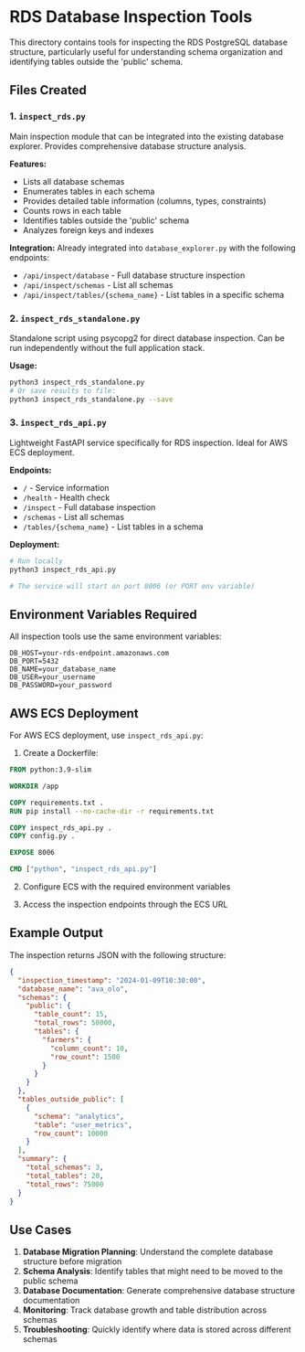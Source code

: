 # RDS Database Inspection Tools

This directory contains tools for inspecting the RDS PostgreSQL database structure, particularly useful for understanding schema organization and identifying tables outside the 'public' schema.

## Files Created

### 1. `inspect_rds.py`
Main inspection module that can be integrated into the existing database explorer. Provides comprehensive database structure analysis.

**Features:**
- Lists all database schemas
- Enumerates tables in each schema
- Provides detailed table information (columns, types, constraints)
- Counts rows in each table
- Identifies tables outside the 'public' schema
- Analyzes foreign keys and indexes

**Integration:**
Already integrated into `database_explorer.py` with the following endpoints:
- `/api/inspect/database` - Full database structure inspection
- `/api/inspect/schemas` - List all schemas
- `/api/inspect/tables/{schema_name}` - List tables in a specific schema

### 2. `inspect_rds_standalone.py`
Standalone script using psycopg2 for direct database inspection. Can be run independently without the full application stack.

**Usage:**
```bash
python3 inspect_rds_standalone.py
# Or save results to file:
python3 inspect_rds_standalone.py --save
```

### 3. `inspect_rds_api.py`
Lightweight FastAPI service specifically for RDS inspection. Ideal for AWS ECS deployment.

**Endpoints:**
- `/` - Service information
- `/health` - Health check
- `/inspect` - Full database inspection
- `/schemas` - List all schemas
- `/tables/{schema_name}` - List tables in a schema

**Deployment:**
```bash
# Run locally
python3 inspect_rds_api.py

# The service will start on port 8006 (or PORT env variable)
```

## Environment Variables Required

All inspection tools use the same environment variables:
```
DB_HOST=your-rds-endpoint.amazonaws.com
DB_PORT=5432
DB_NAME=your_database_name
DB_USER=your_username
DB_PASSWORD=your_password
```

## AWS ECS Deployment

For AWS ECS deployment, use `inspect_rds_api.py`:

1. Create a Dockerfile:
```dockerfile
FROM python:3.9-slim

WORKDIR /app

COPY requirements.txt .
RUN pip install --no-cache-dir -r requirements.txt

COPY inspect_rds_api.py .
COPY config.py .

EXPOSE 8006

CMD ["python", "inspect_rds_api.py"]
```

2. Configure ECS with the required environment variables

3. Access the inspection endpoints through the ECS URL

## Example Output

The inspection returns JSON with the following structure:
```json
{
  "inspection_timestamp": "2024-01-09T10:30:00",
  "database_name": "ava_olo",
  "schemas": {
    "public": {
      "table_count": 15,
      "total_rows": 50000,
      "tables": {
        "farmers": {
          "column_count": 10,
          "row_count": 1500
        }
      }
    }
  },
  "tables_outside_public": [
    {
      "schema": "analytics",
      "table": "user_metrics",
      "row_count": 10000
    }
  ],
  "summary": {
    "total_schemas": 3,
    "total_tables": 20,
    "total_rows": 75000
  }
}
```

## Use Cases

1. **Database Migration Planning**: Understand the complete database structure before migration
2. **Schema Analysis**: Identify tables that might need to be moved to the public schema
3. **Database Documentation**: Generate comprehensive database structure documentation
4. **Monitoring**: Track database growth and table distribution across schemas
5. **Troubleshooting**: Quickly identify where data is stored across different schemas